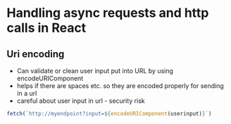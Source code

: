 # Handling async requests and http calls in React

## Uri encoding

- Can validate or clean user input put into URL by using encodeURIComponent
- helps if there are spaces etc. so they are encoded properly for sending in a url
- careful about user input in url - security risk

```javascript
fetch(`http://myendpoint?input=${encodeURIComponent(userinput)}`)
```
